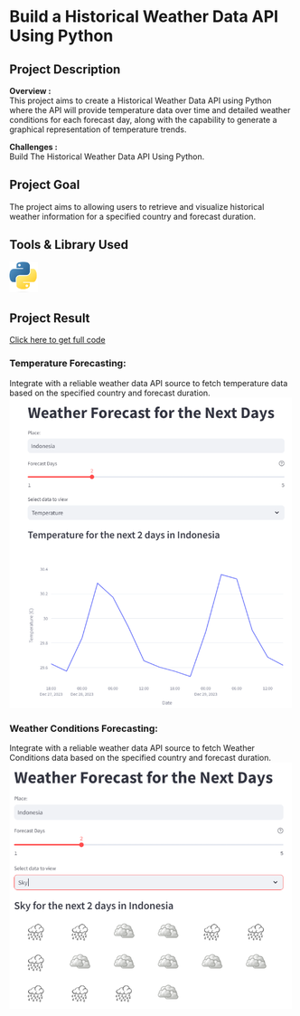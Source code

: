 # Build a Historical Weather Data API Using Python

## Project Description

**Overview :**  
This project aims to create a Historical Weather Data API using Python where the API will provide temperature data over time and detailed weather conditions for each forecast day, along with the capability to generate a graphical representation of temperature trends.

**Challenges :**  
Build The Historical Weather Data API Using Python.

## Project Goal

The project aims to allowing users to retrieve and visualize historical weather information for a specified country and forecast duration.

## Tools & Library Used

[<img src="./image/python-logo-2.png" alt="python-logo" width="50"/>](https://www.python.org/) &nbsp;

## Project Result

[Click here to get full code](https://github.com/nickenshidqia/Build_a_Historical_Weather_Data_API_Using_Python/blob/cee616e1e693dd5647255510bec58decaf7fa9f7/main.py)

### Temperature Forecasting:

Integrate with a reliable weather data API source to fetch temperature data based on the specified country and forecast duration.  
<img src="./image/forecast1.png" alt="" width = "500"/>

### Weather Conditions Forecasting:

Integrate with a reliable weather data API source to fetch Weather Conditions data based on the specified country and forecast duration.  
<img src="./image/forecast2.png" alt="" width = "500"/>
